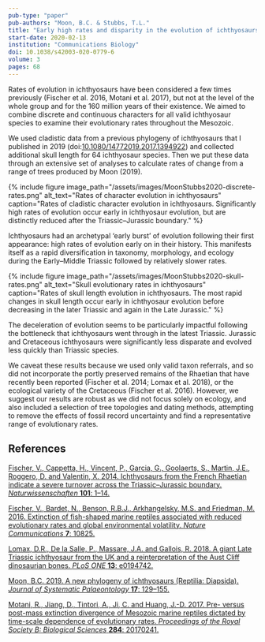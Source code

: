 ```yaml
---
pub-type: "paper"
pub-authors: "Moon, B.C. & Stubbs, T.L."
title: "Early high rates and disparity in the evolution of ichthyosaurs"
start-date: 2020-02-13
institution: "Communications Biology"
doi: 10.1038/s42003-020-0779-6
volume: 3
pages: 68
---
```

Rates of evolution in ichthyosaurs have been considered a few times previously
(Fischer et al. 2016, Motani et al. 2017), but not at the level of the whole group and
for the 160 million years of their existence. We aimed to combine discrete and
continuous characters for all valid ichthyosaur species to examine their
evolutionary rates throughout the Mesozoic.

We used cladistic data from a previous phylogeny of ichthyosaurs that
I published in 2019
(doi:[10.1080/14772019.2017.1394922](http://dx.doi.org/10.1080/14772019.2017.1394922))
and collected additional skull length for 64 ichthyosaur species. Then we put
these data through an extensive set of analyses to calculate rates of change
from a range of trees produced by Moon (2019).

{% include figure
    image_path="/assets/images/MoonStubbs2020-discrete-rates.png"
    alt_text="Rates of character evolution in ichthyosaurs"
    caption="Rates of cladistic character evolution in ichthyosaurs.
    Significantly high rates of evolution occur early in ichthyosaur evolution,
    but are distinctly reduced after the Triassic–Jurassic boundary."
%}

Ichthyosaurs had an archetypal ‘early burst’ of evolution following their first
appearance: high rates of evolution early on in their history. This manifests
itself as a rapid diversification in taxonomy, morphology, and ecology during
the Early–Middle Triassic followed by relatively slower rates.

{% include figure
    image_path="/assets/images/MoonStubbs2020-skull-rates.png"
    alt_text="Skull evolutionary rates in ichthyosaurs"
    caption="Rates of skull length evolution in ichthyosaurs. The most rapid
    changes in skull length occur early in ichthyosaur evolution before
    decreasing in the later Triassic and again in the Late Jurassic."
%}

The deceleration of evolution seems to be particularly impactful following the
bottleneck that ichthyosaurs went through in the latest Triassic. Jurassic and
Cretaceous ichthyosaurs were significantly less disparate and evolved less
quickly than Triassic species.

We caveat these results because we used only valid taxon referrals, and so did
not incorporate the portly preserved remains of the Rhaetian that have recently
been reported (Fischer et al. 2014; Lomax et al. 2018), or the ecological variety of the
Cretaceous (Fischer et al. 2016). However, we suggest our results are robust as we did
not focus solely on ecology, and also included a selection of tree topologies
and dating methods, attempting to remove the effects of fossil record
uncertainty and find a representative range of evolutionary rates. 

## References

[Fischer, V., Cappetta, H., Vincent, P., Garcia, G., Goolaerts, S., Martin,
J.E., Roggero, D. and Valentin, X. 2014. Ichthyosaurs from the French Rhaetian
indicate a severe turnover across the Triassic–Jurassic boundary.
_Naturwissenschaften_ **101**:
1–14.](http://dx.doi.org/10.1007/s00114-014-1242-7)


[Fischer, V., Bardet, N., Benson, R.B.J., Arkhangelsky, M.S. and Friedman, M. 2016.
Extinction of fish-shaped marine reptiles associated with reduced
evolutionary rates and global environmental volatility. _Nature
Communications_ **7**: 10825.](http://dx.doi.org/10.1038/ncomms10825)

[Lomax, D.R., De la Salle, P., Massare, J.A. and Gallois, R. 2018. A giant Late
Triassic ichthyosaur from the UK and a reinterpretation of the Aust Cliff
dinosaurian bones. _PLoS ONE_ **13**:
e0194742.](http://dx.plos.org/10.1371/journal.pone.0194742)

[Moon, B.C. 2019. A new phylogeny of ichthyosaurs (Reptilia: Diapsida). _Journal
of Systematic Palaeontology_ **17**:
129–155.](http://dx.doi.org/10.1080/14772019.2017.1394922)

[Motani, R., Jiang, D., Tintori, A., Ji, C. and Huang, J.-D. 2017. Pre- versus
post-mass extinction divergence of Mesozoic marine reptiles dictated by
time-scale dependence of evolutionary rates. _Proceedings of the Royal Society
B: Biological Sciences_ **284**:
20170241.](https://royalsocietypublishing.org/doi/10.1098/rspb.2017.0241)
